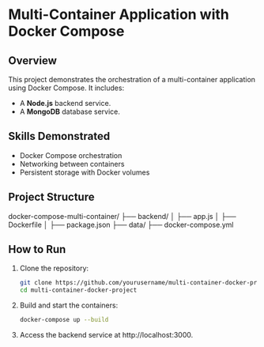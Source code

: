 # Multi-Container Application with Docker Compose

## Overview
This project demonstrates the orchestration of a multi-container application using Docker Compose. It includes:
- A **Node.js** backend service.
- A **MongoDB** database service.

## Skills Demonstrated
- Docker Compose orchestration
- Networking between containers
- Persistent storage with Docker volumes

## Project Structure
docker-compose-multi-container/
├── backend/
│   ├── app.js
│   ├── Dockerfile
│   ├── package.json
├── data/
├── docker-compose.yml


## How to Run

1. Clone the repository:
   ```bash
   git clone https://github.com/yourusername/multi-container-docker-project.git
   cd multi-container-docker-project
   
2. Build and start the containers:
   ```bash
   docker-compose up --build

3. Access the backend service at http://localhost:3000.
